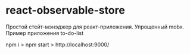 # react-observable-store
Простой стейт-мэнэджер для реакт-приложения. Упрощенный mobx.
Пример приложения to-do-list

npm i > npm start > http://localhost:9000/
